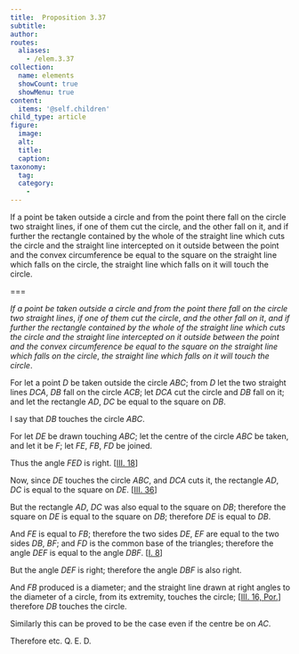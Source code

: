 ```yaml
---
title:  Proposition 3.37
subtitle: 
author:
routes:
  aliases:
    - /elem.3.37
collection:
  name: elements
  showCount: true
  showMenu: true
content:
  items: '@self.children'
child_type: article
figure:
  image:
  alt:
  title:
  caption:
taxonomy:
  tag:
  category:
    - 
---
```


<p><emph>If a point be taken outside a circle and from the point there fall on the circle two straight lines</emph>, <emph>if one of them cut the circle</emph>, <emph>and the other fall on it</emph>, <emph>and if further the rectangle contained by the whole of the straight line which cuts <pb n="76"/>the circle and the straight line intercepted on it outside between the point and the convex circumference be equal to the square on the straight line which falls on the circle</emph>, <emph>the straight line which falls on it will touch the circle</emph>. </p>

===

<p><em>If a point be taken outside a circle and from the point there fall on the circle two straight lines</em>, <em>if one of them cut the circle</em>, <em>and the other fall on it</em>, <em>and if further the rectangle contained by the whole of the straight line which cuts <pb n="76"/>the circle and the straight line intercepted on it outside between the point and the convex circumference be equal to the square on the straight line which falls on the circle</em>, <em>the straight line which falls on it will touch the circle</em>. </p>

<p>For let a point <em>D</em> be taken outside the circle <em>ABC</em>; from <em>D</em> let the two straight lines <em>DCA</em>, <em>DB</em> fall on the circle <em>ACB</em>; let <em>DCA</em> cut the circle and <em>DB</em> fall on it; and let the rectangle <em>AD</em>, <em>DC</em> be equal to the square on <em>DB</em>. 
      </p>

<p>I say that <em>DB</em> touches the circle <em>ABC</em>. </p>

<p>For let <em>DE</em> be drawn touching <em>ABC</em>; let the centre of the circle <em>ABC</em> be taken, and let it be <em>F</em>; let <em>FE</em>, <em>FB</em>, <em>FD</em> be joined. </p>

<p>Thus the angle <em>FED</em> is right. [<a href="/elem.3.18">III. 18</a>] </p>

<p>Now, since <em>DE</em> touches the circle <em>ABC</em>, and <em>DCA</em> cuts it, the rectangle <em>AD</em>, <em>DC</em> is equal to the square on <em>DE</em>. [<a href="/elem.3.36">III. 36</a>] </p>

<p>But the rectangle <em>AD</em>, <em>DC</em> was also equal to the square on <em>DB</em>; therefore the square on <em>DE</em> is equal to the square on <em>DB</em>; <span class="center">therefore <em>DE</em> is equal to <em>DB</em>.</span>
      </p>

<p>And <em>FE</em> is equal to <em>FB</em>; therefore the two sides <em>DE</em>, <em>EF</em> are equal to the two sides <em>DB</em>, <em>BF</em>; and <em>FD</em> is the common base of the triangles; <span class="center">therefore the angle <em>DEF</em> is equal to the angle <em>DBF</em>. [<a href="/elem.1.8">I. 8</a>]</span>
      </p>

<p>But the angle <em>DEF</em> is right; <span class="center">therefore the angle <em>DBF</em> is also right.</span>
      </p>

<p>And <em>FB</em> produced is a diameter; and the straight line drawn at right angles to the diameter of a circle, from its extremity, touches the circle; [<a href="/elem.3.16.p.1">III. 16, Por.</a>] <span class="center">therefore <em>DB</em> touches the circle.</span>
      </p>

<p>Similarly this can be proved to be the case even if the centre be on <em>AC</em>. </p>

<p>Therefore etc. Q. E. D.</p>
